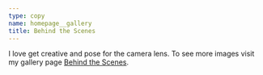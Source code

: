 ```yaml
---
type: copy
name: homepage__gallery
title: Behind the Scenes
---
```

I love get creative and pose for the camera lens. To see more images visit my gallery page [Behind the Scenes](/gallery).
